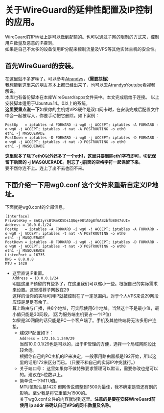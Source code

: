 # 关于WireGuard的延伸性配置及IP控制的应用。  
WireGuard在IP地址上是可以做到配额的。也可以通过子网的限制的方式来，控制用户数量及恶意的IP探测。  
如果是自己不太多的设备使用IP分配来控制流量及VPS等其他实体主机的安全性。  
## 首先WireGuard的安装。  
在这里就不多罗嗦了。可以参考[Atrandys](https://www.atrandys.com/2018/1345.html)，**（需要扶梯）**   
我想能到这里来的朋友基本上都已经出来了，也可以去[AtrandysYoutube](https://www.youtube.com/watch?v=-98GAytcUBE)看视频解说。  
本库也有备份脚本在本库WireGuard/apps文件夹中。本文完成后给于连接。
以上安装脚本适用于Ubuntu≥14。0以上的系统。  
**这里要重点说一下**如果你的主机或VPS硬件是双口网卡时，在安装完成后配置文件中会一起被写入，你要手动把它删除。如下案例：  
```
PostUp   = iptables -A FORWARD -i wg0 -j ACCEPT; iptables -A FORWARD -o wg0 -j ACCEPT; iptables -t nat -A POSTROUTING -o eth0
eth1 -j MASQUERADE
PostDown = iptables -D FORWARD -i wg0 -j ACCEPT; iptables -D FORWARD -o wg0 -j ACCEPT; iptables -t nat -D POSTROUTING -o eth0
eth1 -j MASQUERADE
```  
**这里就多了除了eth0以外还多了一个eth1，这里只要删除eth1字符即可，切记保留下后面的 -j MASQUERADE。别忘了-j前面的空格字符一起保留下来。**  
要不然你连不上。连上了出不去也回不来。  
## 下面介绍一下用wg0.conf 这个文件来重新自定义IP地址。  
下面就是wg0.conf的全部信息。  
```
[Interface]
PrivateKey = EAQ3yrsBtKmXKSDs1QUq+98tA0g8fGABzbfbB047sUI=
Address = 10.0.0.1/24
PostUp   = iptables -A FORWARD -i wg0 -j ACCEPT; iptables -A FORWARD -o wg0 -j ACCEPT; iptables -t nat -A POSTROUTING -o eth0
eth1 -j MASQUERADE
PostDown = iptables -D FORWARD -i wg0 -j ACCEPT; iptables -D FORWARD -o wg0 -j ACCEPT; iptables -t nat -D POSTROUTING -o eth0
eth1 -j MASQUERADE
ListenPort = 16735
DNS = 8.8.8.8
MTU = 1420
```  
* 这里直说IP重置。  
`Address = 10.0.0.1/24`  
明显这里IP预留的有些多了，在这里我们可以缩小一些。根据自己的实际需求来设置。这里推荐子网数在29  
这样的话你的实际可用IP就被控制在了一定范围内。对于个人VPS来说29网段应该是足足有余了。  
算上路由与广播，共8个地址，可实际使用6个地址。当然这个不是最小值，最小值只能是30网段。（因为服务端主机要占一个IP位）  
如果是30网段的话只能是PC一个客户端了。手机及其他终端将无法多用户连接。  
  * 建议IP配置如下：  
`Address = 172.16.1.249/29`   
当然10.0.0.1/29也是可以的，出于IP管理的方便，选择一个局域网网段比较合适。  
根据你自己的PC主机的IP来决定，一般家用路由器都是192开始，所以这里的话用172来区分而已。（只要不和自己的实际IP冲突就行。）  
  * 关于端口号：
这里如果你不做特殊要求管理可以默认，需要修改也是可以的。建议在5位数以上。  
  * 简单说一下MTU值。  
MTU值默认是1420 但网传说调整到1500为最佳，我不确定是否还有别的影响。至少我是将它重值为1500的。  
关于wg0.conf文件的内容就说到这里。**注意的是要在安装WireGuard前使用 ip addr 来确认自己VPS的网卡数量及名称。**  
